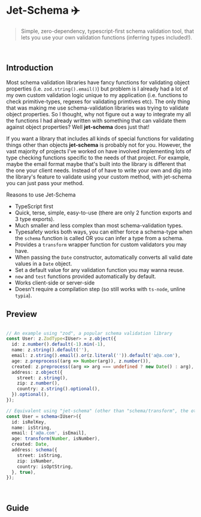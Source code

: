 # Jet-Schema ✈️
> Simple, zero-dependency, typescript-first schema validation tool, that lets you use your own validation functions (inferring types included!).
<br/>


## Introduction
Most schema validation libraries have fancy functions for validating object properties (i.e. `zod.string().email()`) but problem is I already had a lot of my own custom validation logic unique to my application (i.e. functions to check primitive-types, regexes for validating primtives etc). The only thing that was making me use schema-validation libraries was trying to validate object properties. So I thought, why not figure out a way to integrate my all the functions I had already written with something that can validate them against object properties? Well <b>jet-schema</b> does just that!
<br/>

If you want a library that includes all kinds of special functions for validating things other than objects <b>jet-schema</b> is probably not for you. However, the vast majority of projects I've worked on have involved implementing lots of type checking functions specific to the needs of that project. For example, maybe the email format maybe that's built into the library is different that the one your client needs. Instead of of have to write your own and dig into the library's feature to validate using your custom method, with jet-schema you can just pass your method.
<br/>

Reasons to use Jet-Schema
- TypeScript first
- Quick, terse, simple, easy-to-use (there are only 2 function exports and 3 type exports).
- Much smaller and less complex than most schema-validation types.
- Typesafety works both ways, you can either force a schema-type when the `schema` function is called OR you can infer a type from a schema.
- Provides a `transform` wrapper function for custom validators you may have.
- When passing the `Date` constructor, automatically converts all valid date values in a `Date` object.
- Set a default value for any validation function you may wanna reuse.
- `new` and `test` functions provided automatically by default.
- Works client-side or server-side
- Doesn't require a compilation step (so still works with `ts-node`, unline `typia`).


## Preview
```typescript

// An example using "zod", a popular schema validation library
const User: z.ZodType<IUser> = z.object({
  id: z.number().default(-1).min(-1),
  name: z.string().default(''),
  email: z.string().email().or(z.literal('')).default('a@a.com'),
  age: z.preprocess((arg => Number(arg)), z.number()),
  created: z.preprocess((arg => arg === undefined ? new Date() : arg), z.coerce.date()),
  address: z.object({ 
    street: z.string(),
    zip: z.number(),
    country: z.string().optional(),
  }).optional(),
});

// Equivalent using "jet-schema" (other than "schema/transform", the other are application custom-functions)
const User = schema<IUser>({
  id: isRelKey,
  name: isString,
  email: ['a@a.com', isEmail],
  age: transform(Number, isNumber),
  created: Date,
  address: schema({
    street: isString,
    zip: isNumber,
    country: isOptString,
  }, true),
});
```
<br/>


## Guide
